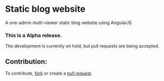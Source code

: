 # Static blog website
A one-admin multi-viewer static blog website using AngularJS

### This is a Alpha release.
The development is currently on hold, but pull requests are being accepted.

## Contribution:
To contribute, [fork](https://github.com/Colluded-Projects/Angular-project/fork) or create a [pull request](https://github.com/Colluded-Projects/Angular-project/compare).
